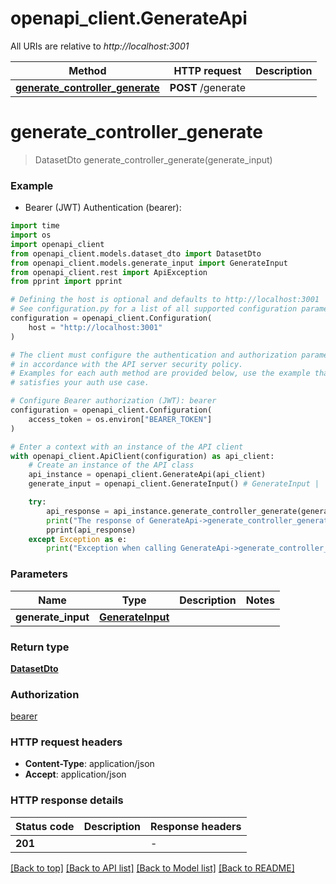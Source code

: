 # openapi_client.GenerateApi

All URIs are relative to *http://localhost:3001*

Method | HTTP request | Description
------------- | ------------- | -------------
[**generate_controller_generate**](GenerateApi.md#generate_controller_generate) | **POST** /generate | 


# **generate_controller_generate**
> DatasetDto generate_controller_generate(generate_input)



### Example

* Bearer (JWT) Authentication (bearer):

```python
import time
import os
import openapi_client
from openapi_client.models.dataset_dto import DatasetDto
from openapi_client.models.generate_input import GenerateInput
from openapi_client.rest import ApiException
from pprint import pprint

# Defining the host is optional and defaults to http://localhost:3001
# See configuration.py for a list of all supported configuration parameters.
configuration = openapi_client.Configuration(
    host = "http://localhost:3001"
)

# The client must configure the authentication and authorization parameters
# in accordance with the API server security policy.
# Examples for each auth method are provided below, use the example that
# satisfies your auth use case.

# Configure Bearer authorization (JWT): bearer
configuration = openapi_client.Configuration(
    access_token = os.environ["BEARER_TOKEN"]
)

# Enter a context with an instance of the API client
with openapi_client.ApiClient(configuration) as api_client:
    # Create an instance of the API class
    api_instance = openapi_client.GenerateApi(api_client)
    generate_input = openapi_client.GenerateInput() # GenerateInput | 

    try:
        api_response = api_instance.generate_controller_generate(generate_input)
        print("The response of GenerateApi->generate_controller_generate:\n")
        pprint(api_response)
    except Exception as e:
        print("Exception when calling GenerateApi->generate_controller_generate: %s\n" % e)
```



### Parameters


Name | Type | Description  | Notes
------------- | ------------- | ------------- | -------------
 **generate_input** | [**GenerateInput**](GenerateInput.md)|  | 

### Return type

[**DatasetDto**](DatasetDto.md)

### Authorization

[bearer](../README.md#bearer)

### HTTP request headers

 - **Content-Type**: application/json
 - **Accept**: application/json

### HTTP response details

| Status code | Description | Response headers |
|-------------|-------------|------------------|
**201** |  |  -  |

[[Back to top]](#) [[Back to API list]](../README.md#documentation-for-api-endpoints) [[Back to Model list]](../README.md#documentation-for-models) [[Back to README]](../README.md)

